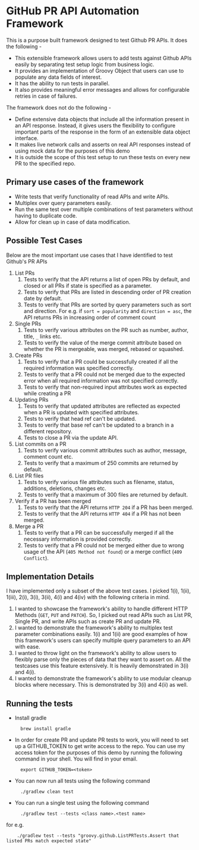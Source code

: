 GitHub PR API Automation Framework
==================================

This is a purpose built framework designed to test Github PR APIs. It does the following -
* This extensible framework allows users to add tests against Github APIs easily by separating test setup logic from business logic. 
* It provides an implementation of Groovy Object that users can use to populate any data fields of interest.
* It has the ability to run tests in parallel. 
* It also provides meaningful error messages and allows for configurable retries in case of failures.

The framework does not do the following -
* Define extensive data objects that include all the information present in an API response. Instead, it gives users the flexibility to configure important parts of the response in the form of an extensible data object interface.
* It makes live network calls and asserts on real API responses instead of using mock data for the purposes of this demo
* It is outside the scope of this test setup to run these tests on every new PR to the specified repo.

Primary use cases of the framework
------------------------------------
* Write tests that verify functionality of read APIs and write APIs.
* Multiplex over query parameters easily.
* Run the same test over multiple combinations of test parameters without having to duplicate code.
* Allow for clean up in case of data modification.

Possible Test Cases
-------------------

Below are the most important use cases that I have identified to test Github's PR APIs

1. List PRs    
    1. Tests to verify that the API returns a list of open PRs by default, and closed or all PRs if state is specified as a parameter.
    2. Tests to verify that PRs are listed in descending order of PR creation date by default.
    3.  Tests to verify that PRs are sorted by query parameters such as sort and direction. For e.g. if `sort = popularity` and `direction = asc`, the API returns PRs in increasing order of comment count
2. Single PRs
    1. Tests to verify various attributes on the PR such as number, author, title, `_` links etc.
    2. Tests to verify the value of the merge commit attribute based on whether the PR is mergeable, was merged, rebased or squashed.
3. Create PRs
    1. Tests to verify that a PR could be successfully created if all the required information was specified correctly.
    2. Tests to verify that a PR could not be merged due to the expected error when all required information was not specified correctly.
    3. Tests to verify that non-required input attributes work as expected while creating a PR
4. Updating PRs
    1. Tests to verify that updated attributes are reflected as expected when a PR is updated with specified attributes.
    2. Tests to verify that head ref can't be updated.
    3. Tests to verify that base ref can't be updated to a branch in a different repository.
    4. Tests to close a PR via the update API.
5. List commits on a PR
    1. Tests to verify various commit attributes such as author, message, comment count etc.
    2. Tests to verify that a maximum of 250 commits are returned by default.
6. List PR files
    1. Tests to verify various file attributes such as filename, status, additions, deletions, changes etc.
    2. Tests to verify that a maximum of 300 files are returned by default.
7. Verify if a PR has been merged
    1. Tests to verify that the API returns `HTTP 204` if a PR has been merged.
    2. Tests to verify that the API returns `HTTP 404` if a PR has not been merged.
8. Merge a PR
    1. Tests to verify that a PR can be successfully merged if all the necessary information is provided correctly.
    2. Tests to verify that a PR could not be merged either due to wrong usage of the API (`405 Method not found`) or a merge conflict (`409 Conflict`).
    
    
Implementation Details
----------------------
I have implemented only a subset of the above test cases. I picked 1(i), 1(ii), 1(iii), 2(i), 3(i), 3(ii), 4(i) and 4(iv) with the following criteria in mind. 
1. I wanted to showcase the framework's ability to handle different HTTP Methods (`GET`, `PUT` and `PATCH`). So, I picked out read APIs such as List PR, Single PR, and write APIs such as create PR and update PR.
2. I wanted to demonstrate the framework's ability to multiplex test parameter
 combinations easily. 1(i) and 1(ii) are good examples of how this framework's users can specify multiple query parameters to an API with ease.
3. I wanted to throw light on the framework's ability to allow users to flexibly parse only the pieces of data that they want to assert on. All the testcases use this feature extensively. It 
is heavily demonstrated in 3(i) and 4(i).
4. I wanted to demonstrate the framework's ability to use modular cleanup blocks where necessary. This is demonstrated by 3(i) and 4(ii) as well.

Running the tests
-----------------
* Install gradle

        brew install gradle
    
* In order for create PR and update PR tests to work, you will need to set up a GITHUB_TOKEN to get write access to the repo. You can use my access token for the purposes of this demo by running the following command in your shell. You will find <token> in your email.

        export GITHUB_TOKEN=<token>

* You can now run all tests using the following command
        
        ./gradlew clean test

* You can run a single test using the following command

        ./gradlew test --tests <class name>.<test name>

for e.g.

        ./gradlew test --tests "groovy.github.ListPRTests.Assert that listed PRs match expected state"

